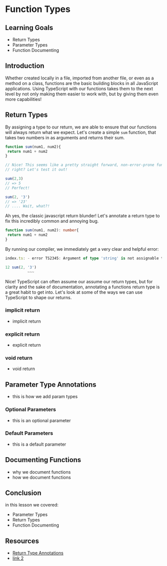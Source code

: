 # Function Types

## Learning Goals

- Return Types
- Parameter Types
- Function Documenting

## Introduction

Whether created locally in a file, imported from another file, or even as a
method on a class, functions are the basic building blocks in all JavaScript
applications. Using TypeScript with our functions takes them to the next level
by not only making them easier to work with, but by giving them even more
capabilities!

## Return Types

By assigning a type to our return, we are able to ensure that our functions will
always return what we expect. Let's create a simple `sum` function,
that takes two numbers in as arguments and returns their sum.

```ts
function sum(num1, num2){
 return num1 + num2
}

// Nice! This seems like a pretty straight forward, non-error-prone function,
// right? Let's test it out!

sum(2,3)
// => 5 
// Perfect!

sum(2, '3')
// => '23'
// .... Wait, what?!
```

Ah yes, the classic javascript return blunder! Let's annotate a return type to
fix this incredibly common and annoying bug.

```ts
function sum(num1, num2): number{
 return num1 + num2
}
```

By running our compiler, we immediately get a very clear and helpful error:

```ts
index.ts: - error TS2345: Argument of type 'string' is not assignable to parameter of type 'number'.

12 sum(2, '3')
          ~~~
```

Nice! TypeScript can often assume our assume our return types, but for clarity
and the sake of documentation, annotating a functions return type is a great
habit to get into. Let's look at some of the ways we can use TypeScript to shape
our returns.

### implicit return

- implicit return

### explicit return

- explicit return

### void return

- void return

## Parameter Type Annotations

- this is how we add param types

### Optional Parameters

- this is an optional parameter

### Default Parameters

- this is a default parameter



## Documenting Functions

- why we document functions
- how we document functions

## Conclusion

in this lesson we covered:

- Parameter Types
- Return Types
- Function Documenting

## Resources

- [Return Type Annotations](https://www.typescriptlang.org/docs/handbook/2/everyday-types.html#return-type-annotations)
- [link 2]('')
